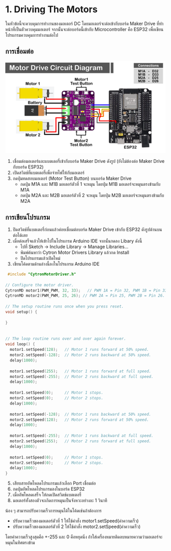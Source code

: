 # 1. Driving The Motors
ในหัวข้อนี้จะควบคุมการทำงานของมอเตอร์ DC โดยมอเตอร์จะต่อเข้ากับบอร์ด Maker Drive ที่ทำหน้าที่เป็นตัวควบคุมมอเตอร์ จากนั้นจะต่อบอร์ดนี้เข้ากับ Microcontroller คือ ESP32 เพื่อเขียนโปรแกรมควบคุมการทำงานต่อไป

## การเชื่อมต่อ
![Alt text](https://github.com/Coachieees/AutomationRobotics-CampCMU2025/blob/main/Images/MotorDriveDiagram.png?raw=true)
1. เชื่อมต่อมอเตอร์และแบตเตอรี่เข้ากับบอร์ด Maker Drive ดังรูป (ยังไม่ต้องต่อ Maker Drive กับบอร์ด ESP32)
2. เปิดสวิตช์ที่แบตเตอรี่เพื่อจ่ายไฟให้กับมอเตอร์
3. กดปุ่มทดสอบมอเตอร์ (Motor Test Button) บนบอร์ด Maker Drive
   - กดปุ่ม M1A และ M1B มอเตอร์ตัวที่ 1 จะหมุน โดยปุ่ม M1B มอเตอร์จะหมุนตรงข้ามกับ M1A
   - กดปุ่ม M2A และ M2B มอเตอร์ตัวที่ 2 จะหมุน โดยปุ่ม M2B มอเตอร์จะหมุนตรงข้ามกับ M2A

## การเขียนโปรแกรม
1. ปิดสวิตช์ที่แบตเตอรี่ก่อนแล้วค่อยเชื่อมต่อบอร์ด Maker Drive เข้ากับ ESP32 ดังรูปด้านบนต่อได้เลย
2. เมื่อต่อเสร็จแล้วให้เข้าไปในโปรแกรม Arduino IDE จากนั้นกดลง Libary ดังนี้
   - ไปที่ Sketch -> Include Library -> Manage Libraries...
   - พิมพ์ค้นหาว่า Cytron Motor Drivers Library แล้วกด Install
   - ปิดโปรแกรมแล้วเปิดใหม่
3. เขียนโค้ดตามด้านล่างนี้ลงในโปรแกรม Arduino IDE
```cpp
 #include "CytronMotorDriver.h"

// Configure the motor driver.
CytronMD motor1(PWM_PWM, 32, 33);   // PWM 1A = Pin 32, PWM 1B = Pin 33.
CytronMD motor2(PWM_PWM, 25, 26); // PWM 2A = Pin 25, PWM 2B = Pin 26.

// The setup routine runs once when you press reset.
void setup() {
  
}


// The loop routine runs over and over again forever.
void loop() {
  motor1.setSpeed(128);   // Motor 1 runs forward at 50% speed.
  motor2.setSpeed(-128);  // Motor 2 runs backward at 50% speed.
  delay(1000);
  
  motor1.setSpeed(255);   // Motor 1 runs forward at full speed.
  motor2.setSpeed(-255);  // Motor 2 runs backward at full speed.
  delay(1000);

  motor1.setSpeed(0);     // Motor 1 stops.
  motor2.setSpeed(0);     // Motor 2 stops.
  delay(1000);

  motor1.setSpeed(-128);  // Motor 1 runs backward at 50% speed.
  motor2.setSpeed(128);   // Motor 2 runs forward at 50% speed.
  delay(1000);
  
  motor1.setSpeed(-255);  // Motor 1 runs backward at full speed.
  motor2.setSpeed(255);   // Motor 2 runs forward at full speed.
  delay(1000);

  motor1.setSpeed(0);     // Motor 1 stops.
  motor2.setSpeed(0);     // Motor 2 stops.
  delay(1000);
}
```
5. เสียบสายอัพโหลดโปรแกรมแล้วเลือก Port เชื่อมต่อ
6. กดปุ่มอัพโหลดโปรแกรมลงในบอร์ด ESP32
7. เมื่ออัพโหลดเสร็จ ให้กดเปิดสวิตช์แบตเตอรี่
8. มอเตอร์ทั้งสองตัวจะเกิดการหมุนเป็นจังหวะอย่างละ 1 วินาที

น้อง ๆ สามารถปรับความเร็วการหมุนได้ในโค้ดเช่นถ้าต้องการ
- ปรับความเร็วของมอเตอร์ตัวที่ 1 ให้ใช้คำสั่ง motor1.setSpeed(ค่าความเร็ว)
- ปรับความเร็วของมอเตอร์ตัวที่ 2 ให้ใช้คำสั่ง motor2.setSpeed(ค่าความเร็ว)

โดยค่าความเร็วสูงสุดคือ +-255 และ 0 คือหยุดนิ่ง ถ้าใส่เครื่องหมายติดลบหมายความว่ามอเตอร์จะหมุนในทิศตรงข้าม

